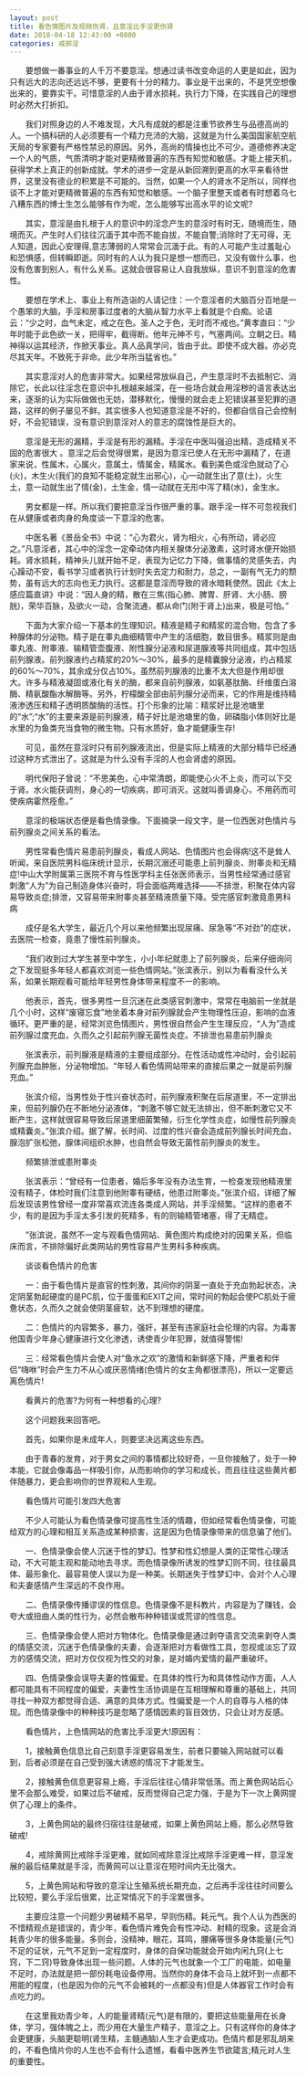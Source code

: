 ```yaml
---
layout: post
title: 看色情图片及视频伤肾，且意淫比手淫更伤肾
date: 2018-04-18 12:43:00 +0800
categories: 戒邪淫
---
```


　　要想做一番事业的人千万不要意淫。想通过读书改变命运的人更是如此，因为只有远大的志向还远远不够，更要有十分的精力。事业是干出来的，不是凭空想像出来的，要靠实干。可惜意淫的人由于肾水损耗，执行力下降，在实践自己的理想时必然大打折扣。
　　我们对照身边的人不难发现，大凡有成就的都是注重节欲养生与品德高尚的人。一个搞科研的人必须要有一个精力充沛的大脑，这就是为什么美国国家航空航天局的专家要有严格性禁忌的原因。另外，高尚的情操也比不可少。道德修养决定一个人的气质，气质清明才能对更精微普遍的东西有知觉和敏感。才能上接天机，获得学术上真正的创新成就。学术的进步一定是从新回溯到更高的水平来看待世界，这里没有德业的积累是不可能的。当然，如果一个人的肾水不足所以，同样也谈不上才能对更精微普遍的东西有知觉和敏感。一个脑子里整天或者有时想着乌七八糟东西的博士生怎么能够有作为呢，怎么能够写出高水平的论文呢?
　　其实，意淫是由扎根于人的意识中的淫念产生的意淫时有时无，随境而生，随境而灭。产生时人们往往沉湎于其中而不能自拔，不能自警;消除时了无可得，无人知道，因此心安理得,意志薄弱的人常常会沉湎于此。有的人可能产生过羞耻心和恐惧感，但转瞬即逝。同时有的人认为我只是想一想而已，又没有做什么事，也没有危害到别人，有什么关系。这就会很容易让人自我放纵，意识不到意淫的危害性。
　　要想在学术上、事业上有所造诣的人请记住：一个意淫者的大脑百分百地是一个愚笨的大脑，手淫和房事过度者的大脑从智力水平上看就是个白痴。论语云：“少之时，血气未定，戒之在色。圣人之于色，无时而不戒也。”黄孝直曰：“少年时能于此色欲一关，把得牢，截得断。他年元神不亏，气塞两间。立朝之日。精神得以运其经济，作掀天事业。真人品真学问，皆由于此。即使不成大器。亦必克尽其天年。不致死于非命。此少年所当猛省也。”
　　其实意淫对人的危害非常大。如果经常放纵自己，产生意淫时不去抵制它、消除它，长此以往淫念在意识中扎根越来越深，在一些场合就会用淫秽的语言表达出来，逐渐的认为实际做做也无妨，潜移默化，慢慢的就会走上犯错误甚至犯罪的道路，这样的例子屡见不鲜。其实很多人也知道意淫是不好的，但都自信自己会控制好，不会犯错误，没有意识到意淫对人的意志的腐蚀性是巨大的。
　　意淫是无形的漏精，手淫是有形的漏精。手淫在中医叫强迫出精，造成精关不固的危害很大 。意淫之后会觉得很累，是因为意淫已使人在无形中漏精了，在道家来说，性属木，心属火，意属土，情属金，精属水。看到美色或淫色就动了心(火)，木生火(我们的良知不能稳定就生出邪心)，心一动就生出了意(土)，火生土，意一动就生出了情(金)，土生金，情一动就在无形中泻了精(水)，金生水。
　　男女都是一样。所以我们要把意淫当作很严重的事。跟手淫一样不可忽视我们在从健康或者肉身的角度谈一下意淫的危害。
　　中医名著《景岳全书》中说：“心为君火，肾为相火，心有所动，肾必应之。”凡意淫者，其心中的淫念一定牵动体内相关腺体分泌激素，这时肾水便开始损耗。肾水损耗，精神头儿就开始不足，表现为记忆力下降，做事情的灵感失去，内心躁动不安，看书学习或者执行计划时失去定力和耐力，总之，一副有气无力的颓势，虽有远大的志向也无力执行。这都是意淫而导致的肾水暗耗使然。因此《太上感应篇直讲》中说：“因人身的精，散在三焦(指心肺、脾胃、肝肾、大小肠、膀胱)，荣华百脉，及欲火一动，合聚流通，都从命门(附于肾上)出来，极是可怕。”
　　下面为大家介绍一下基本的生理知识。精液是精子和精浆的混合物，包含了多种腺体的分泌物。精子是在睾丸曲细精管中产生的活细胞，数目很多。精浆则是由睾丸液、附睾液、输精管壶腹液、附性腺分泌液和尿道腺液等共同组成，其中包括前列腺液。前列腺液约占精浆的20%～30%，最多的是精囊腺分泌液，约占精浆的60%～70%，其余成分仅占10%。虽然前列腺液的比重不太大但是作用却很大。许多与精液凝固或液化有关的酶，都来自前列腺液，如氨基肽酶、纤维蛋白溶酶、精氨酸酯水解酶等。另外，柠檬酸全部由前列腺分泌而来，它的作用是维持精液渗透压和精子透明质酸酶的活性。打个形象的比喻：精浆好比是池塘里的“水”;“水”的主要来源是前列腺液，精子好比是池塘里的鱼，卵磷脂小体则好比是水里的为鱼类充当食物的微生物。只有水质好，鱼才能健康生存!
　　可见，虽然在意淫时只有前列腺液流出，但是实际上精液的大部分精华已经通过这种方式泄出了。这就是为什么没有手淫的人也会肾虚的原因。
　　明代保阳子曾说：“不思美色，心中常清朗，即能使心火不上炎，而可以下交于肾。水火能获调剂，身心的一切疾病，即可消灭。这就叫善调身心，不用药而可使疾病霍然痊愈。”
　　意淫的极端状态便是看色情录像。下面摘录一段文字，是一位西医对色情片与前列腺炎之间关系的看法。
　　男性常看色情片易患前列腺炎，看成人网站、色情图片也会得病!这不是耸人听闻，来自医院男科临床统计显示，长期沉溺还可能患上前列腺炎、附睾炎和无精症!中山大学附属第三医院不育与性医学科主任张医师表示，当男性经常通过感官刺激“人为”为自己制造身体兴奋时，将会面临两难选择——不排泄，积聚在体内容易导致炎症;排泄，又容易带来附睾炎甚至精液质量下降。受完感官刺激竟患男科病
　　成仔是名大学生，最近几个月以来他频繁出现尿痛、尿急等“不对劲”的症状，去医院一检查，竟患了慢性前列腺炎。
　　“我们收到过大学生甚至中学生，小小年纪就患上了前列腺炎，后来仔细询问之下发现挺多年轻人都喜欢浏览一些色情网站。”张滨表示，别以为看看没什么关系，如果长期观看可能给年轻男性身体带来程度不一的影响。
　　他表示，首先，很多男性一旦沉迷在此类感官刺激中，常常在电脑前一坐就是几个小时，这样“废寝忘食”地坐着本身对前列腺就会产生物理性压迫，影响的血液循环。更严重的是，经常浏览色情图片，男性很自然会产生生理反应，“人为”造成前列腺过度充血，久而久之引起前列腺无菌性炎症。不排泄也易患前列腺炎
　　张滨表示，前列腺液是精液的主要组成部分。在性活动或性冲动时，会引起前列腺充血肿胀，分泌物增加。“年轻人看色情网站带来的直接后果之一就是前列腺充血。”
　　张滨介绍，当男性处于性兴奋状态时，前列腺液积聚在后尿道里，不一定排出来，但前列腺仍在不断地分泌液体，“刺激不够它就无法排出，但不断刺激它又不断产生，这样就很容易导致后尿道里细菌繁殖，衍生化学性炎症，如慢性前列腺炎或精囊炎。”张滨介绍。据了解，长时间、过度的性兴奋会造成前列腺长时间充血，腺泡扩张松弛，腺体间组织水肿，也自然会导致无菌性前列腺炎的发生。
　　频繁排泄或患附睾炎
　　张滨表示：“曾经有一位患者，婚后多年没有办法生育，一检查发现他精液里没有精子，体检时我们注意到他附睾有硬结，他患过附睾炎。”张滨介绍，详细了解后发现该男性曾经一度非常喜欢流连各类成人网站，并手淫频繁。“这样的患者不少，有的是因为手淫太多引发的死精多，有的则输精管堵塞，得了无精症。
　　”张滨说，虽然不一定与观看色情网站、黄色图片构成绝对的因果关系，但临床而言，不排除偏好此类网站的男性容易产生男科多种疾病。
　　谈谈看色情片的危害
　　一：由于看色情片是直官的性刺激，其间你的阴茎一直处于充血勃起状态，决定阴茎勃起硬度的是PC肌，位于蛋蛋和EXIT之间，常时间的勃起会使PC肌处于疲惫状态，久而久之就会使阴茎疲软，达不到理想的硬度。
　　二：色情片的内容繁多，暴力，强奸，甚至有违家庭社会伦理的内容。为毒害他国青少年身心健康进行文化渗透，诱使青少年犯罪，就值得警惕!
　　三：经常看色情片会使人对“鱼水之欢”的激情和新鲜感下降，严重者和伴侣“嗨咻”时会产生力不从心或厌恶情绪(色情片的女主角都很漂亮)，所以一定要远离色情片!
　　看黄片的危害?为何有一种想看的心理?
　　这个问题我来回答吧。
　　首先，如果你是未成年人，则要坚决远离这些东西。
　　由于青春的发育，对于男女之间的事情都比较好奇，一旦你接触了，处于一种本能，它就会像毒品一样吸引你，从而影响你的学习和成长，而且往往这些黄片都伴随暴力，更会影响你的世界观和人生观。
　　看色情片可能引发四大危害
　　不少人可能认为看色情录像可提高性生活的情趣，但如经常看色情录像，可能给双方的心理和相互关系造成某种损害，这是因为色情录像带来的信息骗了他们。
　　一、色情录像会使人沉迷于性的梦幻。性梦和性幻想是人类的正常性心理活动，不大可能主观和能动地去寻求。而色情录像所诱发的性梦幻则不同，往往最具体、最形象化、最容易使人误以为是一种美。长期迷失于性梦幻中，会对个人心理和夫妻感情产生深远的不良作用。
　　二、色情录像传播谬误的性信息。色情录像不是科教片，内容是为了赚钱，会夸大或扭曲人类的性行为，必然会散布种种错误或荒谬的性信息。
　　三、色情录像会使人把对方物体化。色情录像是通过剥夺语言交流来剥夺人类的情感交流，沉迷于色情录像的夫妻，会逐渐把对方看做性工具，忽视或淡忘了双方的感情交流，把对方仅仅视为性交的对象，是对婚内爱情的最严重破坏。
　　四、色情录像会误导夫妻的性偏爱。在具体的性行为和具体性动作方面，人人都可能具有不同程度的偏爱，夫妻性生活协调是在互相理解和尊重的基础上，共同寻找一种双方都觉得合适、满意的具体方式。性偏爱是一个人的自尊与人格的体现。而色情录像中的种种技巧是忽略了感情因素的盲目效仿，只会让对方反感。
　　看色情片，上色情网站的危害比手淫更大!原因有：
　　1，接触黄色信息比自己刻意手淫更容易发生，前者只要输入网站就可以看到，后者必须是在自己受到强大诱惑的情况下才能发生。
　　2，接触黄色信息更容易上瘾，手淫后往往心情非常低落。而上黄色网站后心里不会那么难受，如果过后不破戒，反而觉得自己定力强，于是为下一次上黄网提供了心理上的条件。
　　3，上黄色网站的最终归宿往往是破戒，如果上黄色网站上瘾，那么必然导致破戒!
　　4，戒除黄网比戒除手淫更难，就如同戒除意淫比戒除手淫更难一样，意淫发展的最后结果就是手淫，而黄网可以让意淫在短时间内无比强大。
　　5，上黄色网站和导致的意淫让生殖系统长期充血，之后再手淫往往时间要么比较短，要么手淫后很累，比正常情况下的手淫累很多。
　　主要应注意一个问题少男破精不易早，早则伤精。耗元气。我个人认为西医的不惜精观点是错误的，青少年，看色情片难免会有性冲动、射精的现象。这是会消耗青少年的很多能量。多则会，没精神，眼花，耳鸣，腰痛等很多身体能量(元气)不足的证状，元气不足到一定程度时，身体的自保功能就会开始内闲九窍(上七窍，下二窍)导致身体出现一些问题。人体的元气也就象一个工厂的电能，如电量不足时，办法就是把一部份耗电设备停用。当然你的身体不会马上就坏到一点都不用能的程度，(也是因为你的元气不会被耗的一点都没有)但是人体器官工作时会有点吃力的。
　　在这里我劝青少年，人的能量肾精(元气)是有限的，要把这些能量用在长身体，学习，强体魄之上，而少用在大量生产精子，意淫之上。只有这样你的身体才会更健康，头脑更聪明(肾生精，主髓通脑)人生才会更成功。色情片都是邪乱胡来的，不看色情片你的人生也不会有什么遗憾，看看中医养生节欲箴言;精元对人生的重要性。